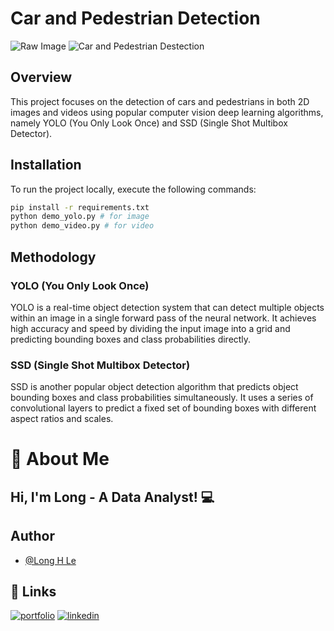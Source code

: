 # Car and Pedestrian Detection
![Raw Image](test_images/pedestrian.jpeg)
![Car and Pedestrian Destection](output_imgs/pedestrian_prediction_yolov3.jpg)

## Overview

This project focuses on the detection of cars and pedestrians in both 2D images and videos using popular computer vision deep learning algorithms, namely YOLO (You Only Look Once) and SSD (Single Shot Multibox Detector).

## Installation

To run the project locally, execute the following commands:

```bash
pip install -r requirements.txt
python demo_yolo.py # for image
python demo_video.py # for video 
```

## Methodology

### YOLO (You Only Look Once)

YOLO is a real-time object detection system that can detect multiple objects within an image in a single forward pass of the neural network. It achieves high accuracy and speed by dividing the input image into a grid and predicting bounding boxes and class probabilities directly.

### SSD (Single Shot Multibox Detector)

SSD is another popular object detection algorithm that predicts object bounding boxes and class probabilities simultaneously. It uses a series of convolutional layers to predict a fixed set of bounding boxes with different aspect ratios and scales.

# 🐉 About Me

## Hi, I'm Long - A Data Analyst! 💻

## Author

- [@Long H Le](https://github.com/https://github.com/lehoanglong95)


## 🔗 Links
[![portfolio](https://img.shields.io/badge/my_portfolio-000?style=for-the-badge&logo=ko-fi&logoColor=white)](https://github.com/https://github.com/lehoanglong95)
[![linkedin](https://img.shields.io/badge/linkedin-0A66C2?style=for-the-badge&logo=linkedin&logoColor=white)](https://www.linkedin.com/in/hoang-long-le-713b41111/)
